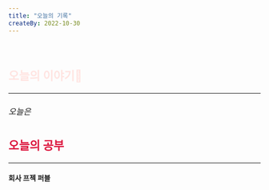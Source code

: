 ```yaml
---
title: "오늘의 기록"
createBy: 2022-10-30
---
```



<br>

<h2 style="font-size:23px; color:#ffe4e1">오늘의 이야기🧧</h2>

--- 
<h6 style="font-size:16.3px;">
오늘은 
</h6>

<h2 style="font-size:23px; color:#dc143c">오늘의 공부</h2>

--- 

#### 회사 프젝 퍼블
#### 




<Comment />